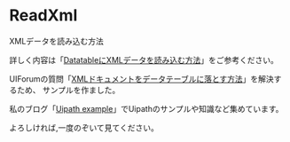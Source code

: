 # ReadXml
XMLデータを読み込む方法

詳しく内容は「[DatatableにXMLデータを読み込む方法](https://www.uipath-example.com/readxml/)」をご参考ください。

UIForumの質問「[XMLドキュメントをデータテーブルに落とす方法](https://forum.uipath.com/t/xml/136035)」を解決するため、
サンプルを作ました。

私のブログ「[Uipath example](https://www.uipath-example.com/)」でUipathのサンプルや知識など集めています。

よろしければ,一度のぞいて見てください。

